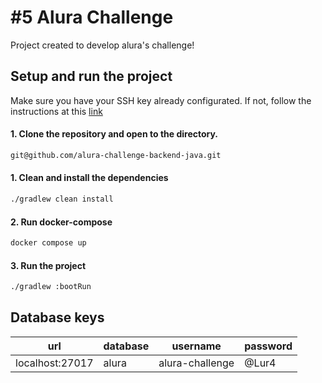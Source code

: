# #5 Alura Challenge
Project created to develop alura's challenge! 

## Setup and run the project
Make sure you have your SSH key already configurated. If not, follow the instructions at this [link](https://docs.github.com/pt/authentication/connecting-to-github-with-ssh/generating-a-new-ssh-key-and-adding-it-to-the-ssh-agent)

#### 1. Clone the repository and open to the directory. 
````bash
git@github.com/alura-challenge-backend-java.git
````

#### 1. Clean and install the dependencies
````bash
./gradlew clean install
````

#### 2. Run docker-compose
```bash
docker compose up 
```

#### 3. Run the project
```bash
./gradlew :bootRun
```

## Database keys
| url             | database | username        | password |
|-----------------|----------|-----------------|----------|
| localhost:27017 | alura    | alura-challenge | @Lur4    |